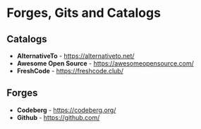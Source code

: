 # Forges, Gits and Catalogs

## Catalogs

* **AlternativeTo** - https://alternativeto.net/
* **Awesome Open Source** - https://awesomeopensource.com/
* **FreshCode** - https://freshcode.club/

## Forges

* **Codeberg** - https://codeberg.org/
* **Github** - https://github.com/